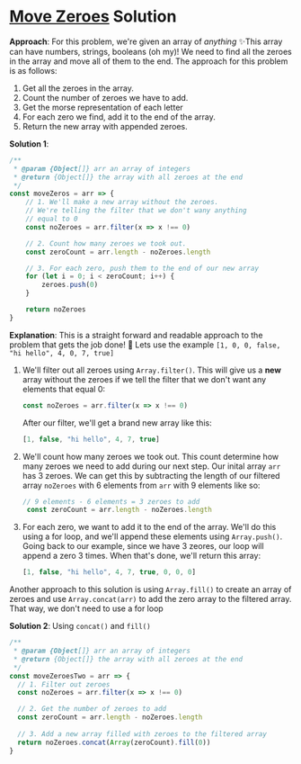 # [Move Zeroes](https://www.codewars.com/kata/move-zeroes/javascript) Solution


**Approach**:
For this problem, we're given an array of *anything* ✨This array can have numbers, strings, booleans (oh my)! We need to find all the zeroes in the array and move all of them to the end. The approach for this problem is as follows:
1. Get all the zeroes in the array.
2. Count the number of zeroes we have to add. 
3. Get the morse representation of each letter
4. For each zero we find, add it to the end of the array.
5. Return the new array with appended zeroes.

**Solution 1**:
```js
/**
 * @param {Object[]} arr an array of integers
 * @return {Object[]} the array with all zeroes at the end
 */
const moveZeros = arr => {
    // 1. We'll make a new array without the zeroes. 
    // We're telling the filter that we don't wany anything 
    // equal to 0
    const noZeroes = arr.filter(x => x !== 0)

    // 2. Count how many zeroes we took out.
    const zeroCount = arr.length - noZeroes.length

    // 3. For each zero, push them to the end of our new array
    for (let i = 0; i < zeroCount; i++) {
        zeroes.push(0)
    }

    return noZeroes
}
```

**Explanation**: 
This is a straight forward and readable approach to the problem that gets the job done! 💪 Lets use the example `[1, 0, 0, false, "hi hello", 4, 0, 7, true]`

1. We'll filter out all zeroes using `Array.filter()`. This will give us a **new** array without the zeroes if we tell the filter that we don't want any elements that equal 0:
   ```js
   const noZeroes = arr.filter(x => x !== 0)
   ```

    After our filter, we'll get a brand new array like this:

    ```js
    [1, false, "hi hello", 4, 7, true]
    ```


2. We'll count how many zeroes we took out. This count determine how many zeroes we need to add during our next step. Our inital array `arr` has 3 zeroes. We can get this by subtracting the length of our filtered array `noZeroes` with 6 elements from `arr` with 9 elements like so:
   
   ```js
   // 9 elements - 6 elements = 3 zeroes to add
    const zeroCount = arr.length - noZeroes.length
   ```
    
3. For each zero, we want to add it to the end of the array. We'll do this using a for loop, and we'll append these elements using `Array.push()`. Going back to our example, since we have 3 zeores, our loop will append a zero 3 times. When that's done, we'll return this array:

    ```js
    [1, false, "hi hello", 4, 7, true, 0, 0, 0]
    ```

Another approach to this solution is using `Array.fill()` to create an array of zeroes and use `Array.concat(arr)` to add the zero array to the filtered array. That way, we don't need to use a for loop


**Solution 2**: Using  `concat()` and `fill()`
```js
/**
 * @param {Object[]} arr an array of integers
 * @return {Object[]} the array with all zeroes at the end
 */
const moveZeroesTwo = arr => {
  // 1. Filter out zeroes
  const noZeroes = arr.filter(x => x !== 0)

  // 2. Get the number of zeroes to add
  const zeroCount = arr.length - noZeroes.length
    
  // 3. Add a new array filled with zeroes to the filtered array
  return noZeroes.concat(Array(zeroCount).fill(0))
}
```